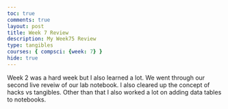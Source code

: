 ```yaml
---
toc: true
comments: true
layout: post
title: Week 7 Review
description: My Week75 Review
type: tangibles
courses: { compsci: {week: 7} }
hide: true
---
```


Week 2 was a hard week but I also learned a lot. We went through our second live reveiw of our lab notebook. I also cleared up the concept of hacks vs tangibles. Other than that I also worked a lot on adding data tables to notebooks.